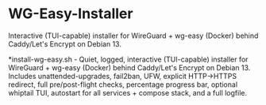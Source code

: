 # WG-Easy-Installer
Interactive (TUI-capable) installer for WireGuard + wg-easy (Docker) behind Caddy/Let's Encrypt on Debian 13.

*install-wg-easy.sh - Quiet, logged, interactive (TUI-capable) installer for WireGuard + wg-easy (Docker) behind Caddy/Let's Encrypt on Debian 13. Includes unattended-upgrades, fail2ban, UFW, explicit HTTP->HTTPS redirect, full pre/post-flight checks, percentage progress bar, optional whiptail TUI, autostart for all services + compose stack, and a full logfile.
